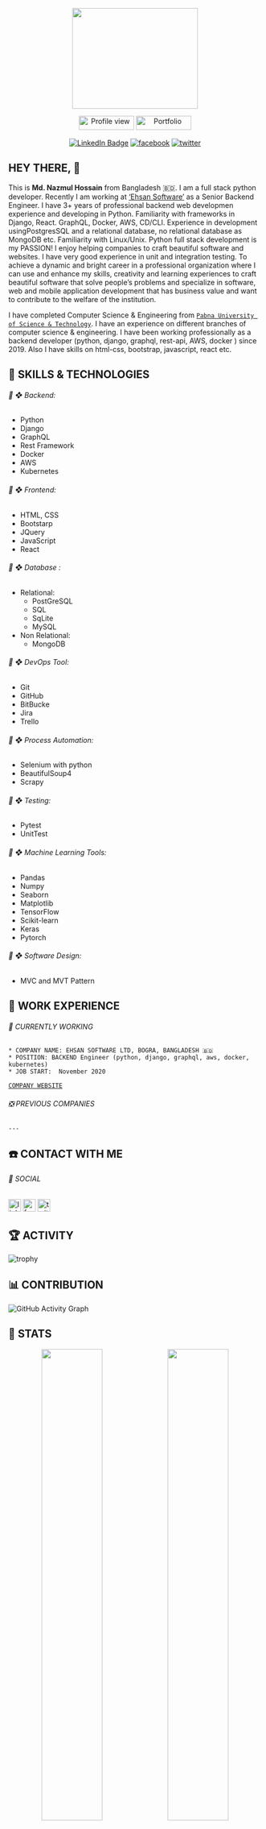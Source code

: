 
<p align="center"><img src="https://user-images.githubusercontent.com/60900771/174942929-c00baf97-6031-4dab-8dfb-2483de87b1d5.png" width="250" height="200"/></p>


<p align="center">
  <img src="https://gpvc.arturio.dev/MdNazmul9" alt="Profile view" height="28" width="110">
  <a id="linkedn-link" target="_blank" href="#"><img src="https://img.shields.io/badge/Portfolio-%F0%9F%94%97%20-%234D1A7F" alt="Portfolio" height="28" width="110"></a>
</p>

<p align="center">
<a id="linkedn-link" href="https://www.linkedin.com/in/md-nazmul-hossain-281079116/" target="_blank"><img src="https://img.shields.io/badge/LinkedIn-blue?style=for-the-badge&logo=linkedin&logoColor=white" alt="LinkedIn Badge"></a>
  <a id="facebook-link" href="https://www.facebook.com/MdNazmulHossain48/" target="_blank"><img src='https://img.shields.io/badge/Facebook-1877F2?style=for-the-badge&logo=facebook&logoColor=white' alt='facebook'></a>
  <a id="twitter-link" href="https://twitter.com/NazmulH16966131" target="_blank"><img src='https://img.shields.io/badge/Twitter-1DA1F2?style=for-the-badge&logo=twitter&logoColor=white' alt='twitter'></a>
</p>




## HEY THERE, :wave: 

This is <b>
 Md. Nazmul Hossain</b> from Bangladesh 🇧🇩. I am a full stack python developer. Recently I am working at [‘Ehsan Software’](https://ehsansoftware.com/) as a Senior Backend Engineer. I have 3+ years of professional backend web developmen experience and developing in Python. Familiarity with frameworks in Django, React. GraphQL, Docker, AWS, CD/CLI. Experience in development usingPostgresSQL and a relational database, no relational database as MongoDB etc. Familiarity with Linux/Unix. Python full stack development is my PASSION! I enjoy helping companies to craft beautiful software and websites. I have very good experience in unit and integration testing. To achieve a dynamic and bright career in a professional organization where I can use and enhance my skills, creativity and learning experiences to craft beautiful software that solve people’s problems and specialize in software, web and mobile application development that has business value and want to contribute to the welfare of the institution.</br>

I have completed Computer Science & Engineering from [`Pabna University of Science & Technology`](https://www.pust.ac.bd/). I have an experience on different branches of computer science & engineering. I have been working professionally as a backend developer (python, django, graphql, rest-api, AWS, docker ) since 2019. Also I have skills on html-css, bootstrap, javascript, react etc.</br>


##
## :wrench: SKILLS & TECHNOLOGIES

 ###### :radio_button: ❖ Backend:
   * Python
   * Django
   * GraphQL
   * Rest Framework
   * Docker
   * AWS
   * Kubernetes
 ###### :radio_button: ❖ Frontend:
  * HTML, CSS
  * Bootstarp
  * JQuery
  * JavaScript
  * React
 ###### :radio_button: ❖ Database :
  * Relational:
    * PostGreSQL
    * SQL
    * SqLite
    * MySQL
  * Non Relational:
    * MongoDB
 ###### :radio_button: ❖ DevOps Tool:
  * Git
  * GitHub
  * BitBucke
  * Jira
  * Trello
 ###### :radio_button: ❖ Process Automation:
  * Selenium with python
  * BeautifulSoup4
  * Scrapy
 ###### :radio_button: ❖ Testing:
  * Pytest
  * UnitTest
 ###### :radio_button: ❖ Machine Learning Tools:
  * Pandas 
  *   Numpy
  * Seaborn 
  *  Matplotlib
  * TensorFlow
  * Scikit-learn
  * Keras 
  *  Pytorch
 ###### :radio_button: ❖ Software Design:
  * MVC and MVT Pattern

    
    
## :briefcase: WORK EXPERIENCE

  ###### :running: CURRENTLY WORKING
  
    * COMPANY NAME: EHSAN SOFTWARE LTD, BOGRA, BANGLADESH 🇧🇩
    * POSITION: BACKEND Engineer (python, django, graphql, aws, docker, kubernetes)
    * JOB START:  November 2020
    
   [`COMPANY WEBSITE`](https://ehsansoftware.com/)
   
 ###### :negative_squared_cross_mark: PREVIOUS COMPANIES
 
    ---
    

## :phone: CONTACT WITH ME

<!-- ##### PORTFOLIO  -->

###### 🔗 SOCIAL

[<img src='https://cdn.jsdelivr.net/npm/simple-icons@3.0.1/icons/linkedin.svg' alt='linkedin' height='25'>](https://www.linkedin.com/in/md-nazmul-hossain-281079116/)
[<img src='https://cdn.jsdelivr.net/npm/simple-icons@3.0.1/icons/facebook.svg' alt='facebook' height='25'>](https://www.facebook.com/MdNazmulHossain48/) 
[<img src='https://cdn.jsdelivr.net/npm/simple-icons@3.0.1/icons/twitter.svg' alt='twitter' height='25'>]([https://www.facebook.com/mohimenol.munna](https://twitter.com/NazmulH16966131)) 


## :trophy: ACTIVITY 

 ![trophy](https://github-profile-trophy.vercel.app/?username=MdNazmul9&count_private=true&theme=algolia&column=7&margin-w=35)


## :bar_chart: CONTRIBUTION 

![GitHub Activity Graph](https://activity-graph.herokuapp.com/graph?username=MdNazmul9&count_private=true&theme=react-dark&background=ff0000&line=8a2be2)  



## :white_flower: STATS

<p align="center">
<img src="https://github-readme-stats.vercel.app/api?username=MdNazmul9&layout=compact&show_icons=true&count_private=true&theme=dark&background=000000" width="49%"/>
<img src="https://github-readme-streak-stats.herokuapp.com/?user=MdNazmul9&theme=dark&background=000000" width="49%"/>
</p>
